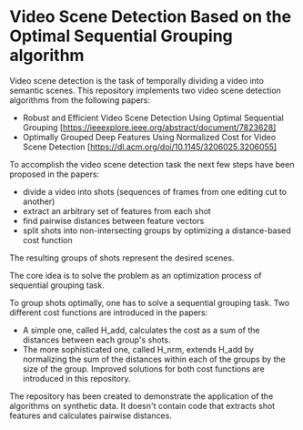 # Video Scene Detection Based on the Optimal Sequential Grouping algorithm

Video scene detection is the task of temporally dividing a video into semantic scenes. This repository implements two video scene detection algorithms from the following papers:

- Robust and Efficient Video Scene Detection Using Optimal Sequential Grouping [https://ieeexplore.ieee.org/abstract/document/7823628]
- Optimally Grouped Deep Features Using Normalized Cost for Video Scene Detection [https://dl.acm.org/doi/10.1145/3206025.3206055]

To accomplish the video scene detection task the next few steps have been proposed in the papers:
- divide a video into shots (sequences of frames from one editing cut to another)
- extract an arbitrary set of features from each shot
- find pairwise distances between feature vectors
- split shots into non-intersecting groups by optimizing a distance-based cost function

The resulting groups of shots represent the desired scenes.

The core idea is to solve the problem as an optimization process of sequential grouping task.

To group shots optimally, one has to solve a sequential grouping task. Two different cost functions are introduced in the papers:
- A simple one, called H_add, calculates the cost as a sum of the distances between each group's shots.
- The more sophisticated one, called H_nrm, extends H_add by normalizing the sum of the distances within each of the groups by the size of the group.
Improved solutions for both cost functions are introduced in this repository.

The repository has been created to demonstrate the application of the algorithms on synthetic data. It doesn't contain code that extracts shot features and calculates pairwise distances.
